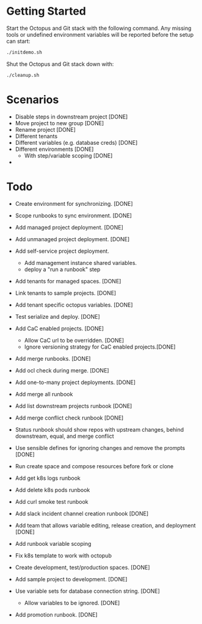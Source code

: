 # Getting Started

Start the Octopus and Git stack with the following command. Any missing tools or undefined environment variables will
be reported before the setup can start:

```bash
./initdemo.sh
```

Shut the Octopus and Git stack down with:

```bash
./cleanup.sh
```

# Scenarios
* Disable steps in downstream project [DONE]
* Move project to new group [DONE]
* Rename project [DONE]
* Different tenants
* Different variables (e.g. database creds) [DONE]
* Different environments [DONE]
  * With step/variable scoping [DONE]
* 

# Todo

* Create environment for synchronizing. [DONE]
* Scope runbooks to sync environment. [DONE]
* Add managed project deployment. [DONE]
* Add unmanaged project deployment. [DONE]
* Add self-service project deployment.
  * Add management instance shared variables.
  * deploy a "run a runbook" step
* Add tenants for managed spaces. [DONE]
* Link tenants to sample projects. [DONE]
* Add tenant specific octopus variables. [DONE]
* Test serialize and deploy. [DONE]
* Add CaC enabled projects. [DONE]
  * Allow CaC url to be overridden. [DONE]
  * Ignore versioning strategy for CaC enabled projects.[DONE]
* Add merge runbooks. [DONE]
* Add ocl check during merge. [DONE]
* Add one-to-many project deployments. [DONE]
* Add merge all runbook
* Add list downstream projects runbook [DONE]
* Add merge conflict check runbook [DONE]
* Status runbook should show repos with upstream changes, behind downstream, equal, and merge conflict
* Use sensible defines for ignoring changes and remove the prompts [DONE]
* Run create space and compose resources before fork or clone
* Add get k8s logs runbook
* Add delete k8s pods runbook
* Add curl smoke test runbook
* Add slack incident channel creation runbook [DONE]
* Add team that allows variable editing, release creation, and deployment [DONE]
* Add runbook variable scoping
* Fix k8s template to work with octopub

* Create development, test/production spaces. [DONE]
* Add sample project to development. [DONE]
* Use variable sets for database connection string. [DONE]
  * Allow variables to be ignored. [DONE]
* Add promotion runbook. [DONE]